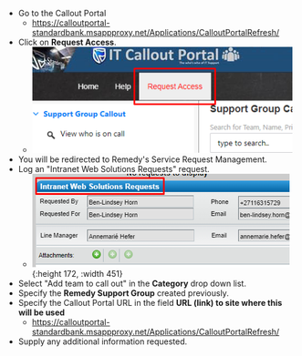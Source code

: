 - Go to the Callout Portal
	- https://calloutportal-standardbank.msappproxy.net/Applications/CalloutPortalRefresh/
- Click on **Request Access**.
	- ![image.png](../assets/image_1674733991152_0.png)
- You will be redirected to Remedy's Service Request Management.
- Log an "Intranet Web Solutions Requests" request.
	- ![image.png](../assets/image_1674734072364_0.png){:height 172, :width 451}
- Select "Add team to call out" in the **Category** drop down list.
- Specify the **Remedy Support Group** created previously.
- Specify the Callout Portal URL in the field **URL (link) to site where this will be used**
	- https://calloutportal-standardbank.msappproxy.net/Applications/CalloutPortalRefresh/
- Supply any additional information requested.